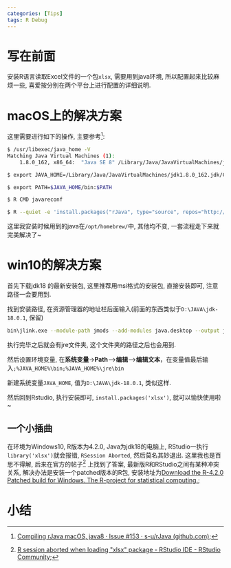 ```yaml
---
categories: [Tips]
tags: R Debug
---
```


# 写在前面

安装R语言读取Excel文件的一个包`xlsx`, 需要用到java环境, 所以配置起来比较麻烦一些, 喜爱按分别在两个平台上进行配置的详细说明. 

# macOS上的解决方案

这里需要进行如下的操作, 主要参考[^2]:

```bash
$ /usr/libexec/java_home -V
Matching Java Virtual Machines (1):
    1.8.0_162, x86_64:	"Java SE 8"	/Library/Java/JavaVirtualMachines/jdk1.8.0_162.jdk/Contents/Home

$ export JAVA_HOME=/Library/Java/JavaVirtualMachines/jdk1.8.0_162.jdk/Contents/Home

$ export PATH=$JAVA_HOME/bin:$PATH

$ R CMD javareconf

$ R --quiet -e 'install.packages("rJava", type="source", repos="http://cran.us.r-project.org")'
```

这里我安装时候用到的java在`/opt/homebrew/`中, 其他均不变, 一套流程走下来就完美解决了~





# win10的解决方案

首先下载jdk18 的最新安装包, 这里推荐用msi格式的安装包, 直接安装即可, 注意路径一会要用到. 

找到安装路径, 在资源管理器的地址栏后面输入(前面的东西类似于`D:\JAVA\jdk-18.0.1`, 保留)

```bash
bin\jlink.exe --module-path jmods --add-modules java.desktop --output jre
```

执行完毕之后就会有jre文件夹, 这个文件夹的路径之后也会用到. 

然后设置环境变量, 在**系统变量**->**Path**–>**编辑**–>**编辑文本**，在变量值最后输入`;%JAVA_HOME%\bin;%JAVA_HOME%\jre\bin`

新建系统变量`JAVA_HOME`, 值为`D:\JAVA\jdk-18.0.1`, 类似这样. 

然后回到Rstudio, 执行安装即可, `install.packages('xlsx')`, 就可以愉快使用啦~

## 一个小插曲

在环境为Windows10, R版本为4.2.0, Java为jdk18的电脑上, RStudio一执行`library('xlsx')`就会报错, `RSession Aborted`, 然后莫名其妙退出. 这里我也是百思不得解, 后来在官方的帖子[^1] 上找到了答案, 最新版R和RStudio之间有某种冲突关系, 解决办法是安装一个patched版本的R包, 安装地址为[Download the R-4.2.0 Patched build for Windows. The R-project for statistical computing.](https://cran.r-project.org/bin/windows/base/rpatched.html); 

# 小结





[^1]:[R session aborted when loading "xlsx" package - RStudio IDE - RStudio Community](https://community.rstudio.com/t/r-session-aborted-when-loading-xlsx-package/135572/4);
[^2]:[Compiling rJava macOS, java8 · Issue #153 · s-u/rJava (github.com)](https://github.com/s-u/rJava/issues/153);